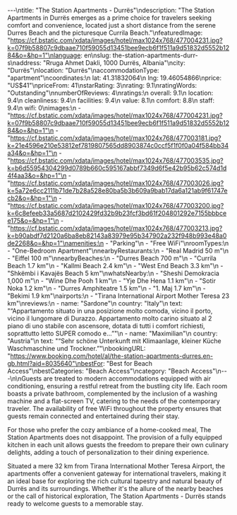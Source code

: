 ---\ntitle: "The Station Apartments - Durrës"\ndescription: "The Station Apartments in Durrës emerges as a prime choice for travelers seeking comfort and convenience, located just a short distance from the serene Durres Beach and the picturesque Currila Beach."\nfeaturedImage: "https://cf.bstatic.com/xdata/images/hotel/max1024x768/477004231.jpg?k=07f9b58807c9dbaae710f59055d13451bee9ecb6f1f511a9d51832d5552b1284&o=&hp=1"\nlanguage: en\nslug: the-station-apartments-durr-s\naddress: "Rruga Ahmet Dakli, 1000 Durrës, Albania"\ncity: "Durrës"\nlocation: "Durrës"\naccommodationType: "apartment"\ncoordinates:\n  lat: 41.31832064\n  lng: 19.46054866\nprice: "US$41"\npriceFrom: 41\nstarRating: 3\nrating: 9.1\nratingWords: "Outstanding"\nnumberOfReviews: 4\nratings:\n  overall: 9.1\n  location: 9.4\n  cleanliness: 9.4\n  facilities: 9.4\n  value: 8.1\n  comfort: 8.8\n  staff: 9.4\n  wifi: 0\nimages:\n  - "https://cf.bstatic.com/xdata/images/hotel/max1024x768/477004231.jpg?k=07f9b58807c9dbaae710f59055d13451bee9ecb6f1f511a9d51832d5552b1284&o=&hp=1"\n  - "https://cf.bstatic.com/xdata/images/hotel/max1024x768/477003181.jpg?k=21e4596e210e53812ef7819807565dd8903874c0ccf5f1f0f0a04f584bb34a34&o=&hp=1"\n  - "https://cf.bstatic.com/xdata/images/hotel/max1024x768/477003535.jpg?k=b6d55954304299d0789b660c595167abbf7349d6f5e42b95b62c574d1d4f4aa3&o=&hp=1"\n  - "https://cf.bstatic.com/xdata/images/hotel/max1024x768/477003026.jpg?k=5a72e6cc2111b71de7b28a528e80ba5b3b609a9bab17da6a121ab9f61747ecb2&o=&hp=1"\n  - "https://cf.bstatic.com/xdata/images/hotel/max1024x768/477003200.jpg?k=6c8efeeb33a5687d2102429fd32b9b23fcf3bd61f204801292e7155bbbcee175&o=&hp=1"\n  - "https://cf.bstatic.com/xdata/images/hotel/max1024x768/477003213.jpg?k=b90abdf7d2120a6ba8eb82143a83979e95b347902a232f948b993e48a0de2268&o=&hp=1"\namenities:\n  - "Parking"\n  - "Free WiFi"\nroomTypes:\n  - "One-Bedroom Apartment"\nnearbyRestaurants:\n  - "Real Madrid 50 m"\n  - "Eiffel 100 m"\nnearbyBeaches:\n  - "Durres Beach 700 m"\n  - "Currila Beach 1.7 km"\n  - "Kallmi Beach 2.4 km"\n  - "West End Beach 3.3 km"\n  - "Shkëmbi i Kavajës Beach 5 km"\nwhatsNearby:\n  - "Sheshi Demokracia 1,000 m"\n  - "Wine Dhe Pooh 1 km"\n  - "Yje Dhe Hena 1.1 km"\n  - "Sotir Noka 1.2 km"\n  - "Durres Amphiteatre 1.5 km"\n  - "1. Maj 1.7 km"\n  - "Bekimi 1.9 km"\nairports:\n  - "Tirana International Airport Mother Teresa 23 km"\nreviews:\n  - name: "Sardone"\n    country: "Italy"\n    text: "“Appartamento situato in una posizione molto comoda, vicino il porto, vicino il lungomare di Durazzo. Appartamento molto carino situato al 2 piano di uno stabile con ascensore, dotata di tutti i comfort richiesti, soprattutto letto SUPER comodo e...”"\n  - name: "Maximilian"\n    country: "Austria"\n    text: "“Sehr schöne Unterkunft mit Klimaanlage, kleiner Küche Waschmaschine und Trockner.”"\nbookingURL: "https://www.booking.com/hotel/al/the-station-apartments-durres.en-gb.html?aid=8035640"\nbestFor: "Best for Beach Access"\nbestCategories: "Beach Access"\ncategory: "Beach Access"\n---\n\nGuests are treated to modern accommodations equipped with air conditioning, ensuring a restful retreat from the bustling city life. Each room boasts a private bathroom, complemented by the inclusion of a washing machine and a flat-screen TV, catering to the needs of the contemporary traveler. The availability of free WiFi throughout the property ensures that guests remain connected and entertained during their stay.

For those who prefer the cozy ambiance of a home-cooked meal, The Station Apartments does not disappoint. The provision of a fully equipped kitchen in each unit allows guests the freedom to prepare their own culinary delights, adding a touch of personalization to their dining experience.

Situated a mere 32 km from Tirana International Mother Teresa Airport, the apartments offer a convenient gateway for international travelers, making it an ideal base for exploring the rich cultural tapestry and natural beauty of Durrës and its surroundings. Whether it's the allure of the nearby beaches or the call of historical exploration, The Station Apartments - Durrës stands ready to welcome guests to a memorable stay.